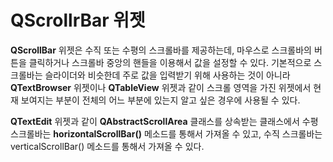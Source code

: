 # QScrollrBar 위젯

**QScrollBar** 위젯은 수직 또는 수평의 스크롤바를 제공하는데, 마우스로 스크롤바의 버튼을 클릭하거나 스크롤바 중앙의 핸들을 이용해서 값을 설정할 수 있다. 기본적으로 스크롤바는 슬라이더와 비슷한데 주로 값을 입력받기 위해 사용하는 것이 아니라 **QTextBrowser** 위젯이나 **QTableView** 위젯과 같이 스크롤 영역을 가진 위젯에서 현재 보여지는 부분이 전체의 어느 부분에 있는지 알고 싶은 경우에 사용될 수 있다.

**QTextEdit** 위젯과 같이 **QAbstractScrollArea** 클래스를 상속받는 클래스에서 수평 스크롤바는 **horizontalScrollBar()** 메소드를 통해서 가져올 수 있고, 수직 스크롤바는 verticalScrollBar() 메소드를 통해서 가져올 수 있다.